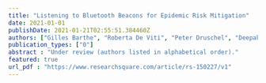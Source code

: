 ```yaml
---
title: "Listening to Bluetooth Beacons for Epidemic Risk Mitigation"
date: 2021-01-01
publishDate: 2021-01-21T02:55:51.384460Z
authors: ["Gilles Barthe", "Roberta De Viti", "Peter Druschel", "Deepak Garg", "Manuel Gomez-Rodriguez", "Pierfrancesco Ingo", "Heiner Kremer", "Matthew Lentz", "Lars Lorch", "Aastha Mehta", "Bernhard Schölkopf"]
publication_types: ["0"]
abstract : "Under review (authors listed in alphabetical order)."
featured: true
url_pdf : "https://www.researchsquare.com/article/rs-150227/v1"
---
```


